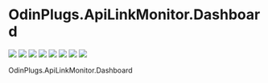# OdinPlugs.ApiLinkMonitor.Dashboard
[![](https://img.shields.io/nuget/v/OdinPlugs.ApiLinkMonitor.Dashboard)](https://www.nuget.org/packages/OdinPlugs.ApiLinkMonitor.Dashboard) ![](https://img.shields.io/badge/version-1.0.5-brightgreen.svg) ![](https://img.shields.io/github/issues/odinsam/OdinPlugs.ApiLinkMonitor.Dashboard) ![](https://img.shields.io/github/forks/odinsam/OdinPlugs.ApiLinkMonitor.Dashboard) ![](https://img.shields.io/github/stars/odinsam/OdinPlugs.ApiLinkMonitor.Dashboard) ![](https://img.shields.io/badge/platform-.Net_Core_5.0-brightgreen.svg) ![](https://img.shields.io/github/license/odinsam/OdinPlugs.ApiLinkMonitor.Dashboard) [![](https://img.shields.io/badge/Blog-odinsam.com-blue.svg)](https://odinsam.com) 

OdinPlugs.ApiLinkMonitor.Dashboard
